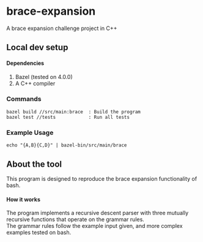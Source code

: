 # brace-expansion
A brace expansion challenge project in C++

## Local dev setup
#### Dependencies
1. Bazel (tested on 4.0.0)
2. A C++ compiler

### Commands
```
bazel build //src/main:brace  : Build the program
bazel test //tests            : Run all tests
```

### Example Usage
```
echo "{A,B}{C,D}" | bazel-bin/src/main/brace
```

## About the tool
This program is designed to reproduce the brace expansion functionality of bash.

#### How it works
The program implements a recursive descent parser with three mutually recursive functions that operate on the grammar rules.  
The grammar rules follow the example input given, and more complex examples tested on bash.
